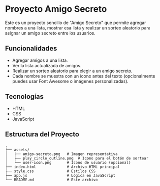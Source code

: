 # Proyecto Amigo Secreto

Este es un proyecto sencillo de "Amigo Secreto" que permite agregar nombres a una lista, mostrar esa lista y realizar un sorteo aleatorio para asignar un amigo secreto entre los usuarios.

## Funcionalidades

- Agregar amigos a una lista.
- Ver la lista actualizada de amigos.
- Realizar un sorteo aleatorio para elegir a un amigo secreto.
- Cada nombre se muestra con un ícono antes del texto (opcionalmente puedes usar Font Awesome o imágenes personalizadas).

## Tecnologías

- HTML
- CSS
- JavaScript

## Estructura del Proyecto

```plaintext
.
├── assets/
│   ├── amigo-secreto.png   # Imagen representativa
│   ├── play_circle_outline.png  # Icono para el botón de sortear
│   └── user-icon.png       # Ícono de usuario (opcional)
├── index.html              # Archivo HTML principal
├── style.css               # Estilos CSS
├── app.js                  # Lógica en JavaScript
└── README.md               # Este archivo

